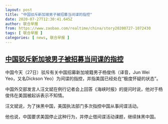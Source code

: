 ```yaml
---
layout: post
title: "中国驳斥新加坡男子被招募当间谍的指控"
date: 2020-07-27T12:30:41.645Z
author: 联合早报
from: https://www.zaobao.com/realtime/china/story20200727-1072430
tags: [ 联合早报 ]
categories: [ news, 联合早报 ]
---
```

<!--1595880300000-->
[中国驳斥新加坡男子被招募当间谍的指控](https://www.zaobao.com/realtime/china/story20200727-1072430)
------

<div>
<p>中国今天（27日）驳斥有关中国招募新加坡籍男子杨俊伟（译音，Jun Wei Yeo，又名Dickson Yeo）为间谍的指控，并指美国已经处在“极度怀疑的状态”。</p><p>中国外交部发言人汪文斌在例行记者会上回答《海峡时报》的提问时说，他对于杨俊伟在美国被起诉表示不知情。</p><p>汪文斌说，为了抹黑中国，美国执法部门多次指控中国从事间谍活动。</p><section id="imu"><div id="dfp-ad-imu1-wrapper" class="dfp-tag-wrapper"><div id="dfp-ad-imu1" class="dfp-tag-wrapper"></div></div></section><p>他也说，中国要求美国停止这种行为，并停止借间谍活动课题，继续抹黑中国。</p><div id="innity-in-post"></div><div id="dfp-ad-midarticlespecial-wrapper" class="dfp-tag-wrapper"><div id="dfp-ad-midarticlespecial" class="dfp-tag-wrapper"></div></div>
</div>
